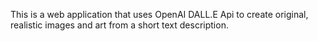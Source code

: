 This is a web application that uses OpenAI DALL.E Api to create original,
realistic images and art from a short text description.